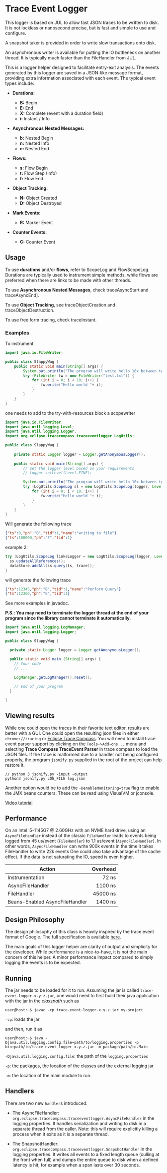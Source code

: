 # Trace Event Logger

This logger is based on JUL to allow fast JSON traces to be written to disk. It is not lockless or nanosecond precise, but is fast and simple to use and configure.

A snapshot taker is provided in order to write slow transactions onto disk.

An asynchronous writer is available for putting the IO bottleneck on another thread. It is typically much faster than the FileHandler from JUL.

This is a logger helper designed to facilitate entry-exit analysis. The events generated by this logger are saved in a JSON-like message format, providing extra information associated with each event. The typical event types include:

- **Durations:**
  - **B:** Begin
  - **E:** End
  - **X:** Complete (event with a duration field)
  - **i:** Instant / Info

- **Asynchronous Nested Messages:**
  - **b:** Nested Begin
  - **n:** Nested Info
  - **e:** Nested End

- **Flows:**
  - **s:** Flow Begin
  - **t:** Flow Step (Info)
  - **f:** Flow End

- **Object Tracking:**
  - **N:** Object Created
  - **D:** Object Destroyed

- **Mark Events:**
  - **R:** Marker Event

- **Counter Events:**
  - **C:** Counter Event

## Usage

To use **durations** and/or **flows**, refer to ScopeLog and FlowScopeLog. Durations are typically used to instrument simple methods, while flows are preferred when there are links to be made with other threads.

To use **Asynchronous Nested Messages**, check traceAsyncStart and traceAsyncEnd].

To use **Object Tracking**, see traceObjectCreation and traceObjectDestruction.

To use free form tracing, check traceInstant.

### Examples


To instrument

```java
import java.io.FileWriter;

public class SlappyWag {
    public static void main(String[] args) {
        System.out.println("The program will write hello 10x between two scope logs\n");
        try (FileWriter fw = new FileWriter("test.txt")) {
            for (int i = 0; i < 10; i++) {
                fw.write("Hello world "+ i);
            }
        }
    }
}
```

one needs to add to the try-with-resources block a scopewriter

```java
import java.io.FileWriter;
import java.util.logging.Level;
import java.util.logging.Logger;
import org.eclipse.tracecompass.traceeventlogger.LogUtils;

public class SlappyWag {
    
    private static Logger logger = Logger.getAnonymousLogger();
    
    public static void main(String[] args) {
        // Set the logger level based on your requirements
        // logger.setLevel(Level.FINE);

        System.out.println("The program will write hello 10x between two scope logs\n");
        try (LogUtils.ScopeLog sl = new LogUtils.ScopeLog(logger, Level.FINE, "writing to file"); FileWriter fw = new FileWriter("test.txt")) {
            for (int i = 0; i < 10; i++) {
                fw.write("Hello world "+ i);
            }
        }
    }
}
```
Will generate the following trace

```json
{"ts":0,"ph":"B","tid":1,"name":"writing to file"}
{"ts":100000,"ph":"E","tid":1}
```

example 2:

```java
try (LogUtils.ScopeLog linksLogger = new LogUtils.ScopeLog(logger, Level.CONFIG, "Perform Query")) { //$NON-NLS-1$
  ss.updateAllReferences();
  dataStore.addAll(ss.query(ts, trace));
}
```

will generate the following trace

```json
{"ts":12345,"ph":"B","tid":1,"name":"Perform Query"}
{"ts":12366,"ph":"E","tid":1}
```
See more examples in javadoc.

**P.S.: You may need to terminate the logger thread at the end of your program since the library cannot terminate it automatically.**
```Java
import java.util.logging.LogManager;
import java.util.logging.Logger;

public class SlappyWag {

  private static Logger logger = Logger.getAnonymousLogger();

  public static void main (String[] args) {
    // Your code
    // ...
    
    LogManager.getLogManager().reset();

    // End of your program
  }

}
```

## Viewing results

While one could open the traces in their favorite text editor, results are better with a GUI. One could open the resulting json files in either `chrome://tracing` or [Eclipse Trace Compass](https://eclipse.dev/tracecompass/). You will need to install trace event parser support by clicking on the `Tools->Add-ons...` menu and selecting **Trace Compass TraceEvent Parser** in trace compass to load the JSON files. If the trace is malformed due to a handler not being configured properly, the program `jsonify.py` supplied in the root of the project can help restore it. 

```console
// python 3 jsonify.py -input -output
python3 jsonify.py LOG_FILE log.json
```

Another option would be to add the `-DenableMonitoring=true` flag to enable the JMX beans counters. These can be read using VisualVM or jconsole.

[Video tutorial](https://www.youtube.com/watch?v=YCdzmcpOrK4)

## Performance

On an Intel i5-1145G7 @ 2.60GHz with an NVME hard drive, using an `AsyncFileHandler` instead of the classic `FileHandler` leads to events being logged from 45 us/event (`FileHandler`) to 1.1 us/event (`AsyncFileHandler`). In other words, `AsyncFileHandler` can write 900k events in the time it takes FileHandler to write 22k events
One could also take advantage of the cache effect. If the data is not saturating the IO, speed is even higher.

| Action                         | Overhead |
|--------------------------------|---------:|
| Instrumentation                |    72 ns |
| AsyncFileHandler               |  1100 ns |
| FileHandler                    | 45000 ns |
| Beans-Enabled AsyncFileHandler |  1400 ns |

## Design Philosophy

The design philosophy of this class is heavily inspired by the trace event format of Google. The full specification is available [here](https://docs.google.com/document/d/1CvAClvFfyA5R-PhYUmn5OOQtYMH4h6I0nSsKchNAySU/edit?pli=1#).

The main goals of this logger helper are clarity of output and simplicity for the developer. While performance is a nice-to-have, it is not the main concern of this helper. A minor performance impact compared to simply logging the events is to be expected.

## Running

The jar needs to be loaded for it to run. Assuming the jar is called `trace-event-logger-x.y.z.jar`, one would need to first build their java application with the jar in the *classpath* such as 

```console
user@host:~$ javac -cp trace-event-logger-x.y.z.jar my-project
```
	
`-cp`: loads the jar

and then, run it as 

```console
user@host:~$ java -Djava.util.logging.config.file=path/to/logging.properties -p bin:path/to/trace-event-logger-x.y.z.jar -m package/path/to.Main
```

`-Djava.util.logging.config.file`: the path of the `logging.properties`

`-p`: the packages, the location of the classes and the external logging jar

`-m`: the location of the main module to run.

## Handlers

There are two new `handler`s introduced.

* The AsyncFileHandler: `org.eclipse.tracecompass.traceeventlogger.AsyncFileHandler` in the logging properties. It handles serialization and writing to disk in a separate thread from the caller. Note: this will require explicitly killing a process when it exits as it is a separate thread.

* The SnapshotHandler: `org.eclipse.tracecompass.traceeventlogger.SnapshotHandler` in the logging properties. It writes all events to a fixed length queue (culling at the front when full) and dumps the entire queue to disk when a defined latency is hit, for example when a span lasts over 30 seconds.
